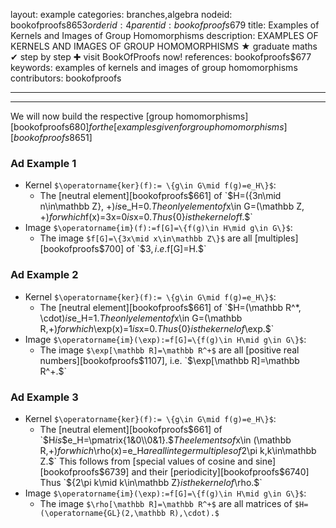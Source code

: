 layout: example
categories: branches,algebra
nodeid: bookofproofs$8653
orderid: 4
parentid: bookofproofs$679
title: Examples of Kernels and Images of Group Homomorphisms
description: EXAMPLES OF KERNELS AND IMAGES OF GROUP HOMOMORPHISMS ★ graduate maths ✔ step by step ✚ visit BookOfProofs now!
references: bookofproofs$677
keywords: examples of kernels and images of group homomorphisms
contributors: bookofproofs

---


---

We will now build the respective [group homomorphisms][bookofproofs$680] for the [examples given for group homomorphisms][bookofproofs$8651]

### Ad Example 1 

* Kernel `$\operatorname{ker}(f):= \{g\in G\mid f(g)=e_H\}$`:
   * The [neutral element][bookofproofs$661] of `$H=(\{3n\mid n\in\mathbb Z\}, +)$` is `$e_H=0$`. The only element of `$x\in G=(\mathbb Z, +)$` for which `$f(x)=3x=0$` is `$x=0.$` Thus `$\{0\}$` is the kernel of `$f.$` 
* Image `$\operatorname{im}(f):=f[G]=\{f(g)\in H\mid g\in G\}$`: 
   * The image `$f[G]=\{3x\mid x\in\mathbb Z\}$` are all [multiples][bookofproofs$700] of `$3$`, i.e. `$f[G]=H.$`

### Ad Example 2

* Kernel `$\operatorname{ker}(f):= \{g\in G\mid f(g)=e_H\}$`:
   * The [neutral element][bookofproofs$661] of `$H=(\mathbb R^*, \cdot)$` is `$e_H=1$`. The only element of `$x\in G=(\mathbb R,+)$` for which `$\exp(x)=1$` is `$x=0.$` Thus `$\{0\}$` is the kernel of `$\exp.$` 
* Image `$\operatorname{im}(\exp):=f[G]=\{f(g)\in H\mid g\in G\}$`: 
   * The image `$\exp[\mathbb R]=\mathbb R^+$` are all [positive real numbers][bookofproofs$1107], i.e. `$\exp[\mathbb R]=\mathbb R^+.$`

### Ad Example 3

* Kernel `$\operatorname{ker}(f):= \{g\in G\mid f(g)=e_H\}$`:
   * The [neutral element][bookofproofs$661] of `$H$` is `$$e_H=\pmatrix{1&0\\0&1}.$$` The elements of `$x\in (\mathbb R,+)$` for which `$\rho(x)=e_H$` are all integer multiples of `$2\pi k,$` `$k\in\mathbb Z.$` This follows from [special values of cosine and sine][bookofproofs$6739] and their [periodicity][bookofproofs$6740] Thus `$\{2\pi k\mid k\in\mathbb Z\}$` is the kernel of `$\rho.$` 
* Image `$\operatorname{im}(\exp):=f[G]=\{f(g)\in H\mid g\in G\}$`: 
   * The image `$\rho[\mathbb R]=\mathbb R^+$` are all matrices of `$H=(\operatorname{GL}(2,\mathbb R),\cdot).$`
